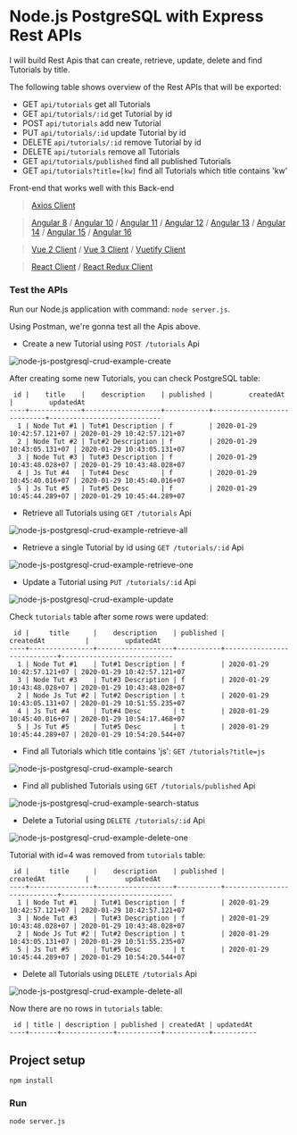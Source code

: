 # Node.js PostgreSQL with Express Rest APIs

I will build Rest Apis that can create, retrieve, update, delete and find Tutorials by title.

The following table shows overview of the Rest APIs that will be exported:

- GET     `api/tutorials`	            get all Tutorials
- GET     `api/tutorials/:id`         get Tutorial by id
- POST    `api/tutorials`             add new Tutorial
- PUT     `api/tutorials/:id`         update Tutorial by id
- DELETE  `api/tutorials/:id`         remove Tutorial by id
- DELETE  `api/tutorials`             remove all Tutorials
- GET     `api/tutorials/published`   find all published Tutorials
- GET     `api/tutorials?title=[kw]`  find all Tutorials which title contains 'kw'

Front-end that works well with this Back-end
> [Axios Client](https://www.bezkoder.com/axios-request/)

> [Angular 8](https://www.bezkoder.com/angular-crud-app/) / [Angular 10](https://www.bezkoder.com/angular-10-crud-app/) / [Angular 11](https://www.bezkoder.com/angular-11-crud-app/) / [Angular 12](https://www.bezkoder.com/angular-12-crud-app/) / [Angular 13](https://www.bezkoder.com/angular-13-crud-example/) / [Angular 14](https://www.bezkoder.com/angular-14-crud-example/) / [Angular 15](https://www.bezkoder.com/angular-15-crud-example/) / [Angular 16](https://www.bezkoder.com/angular-16-crud-example/)

> [Vue 2 Client](https://www.bezkoder.com/vue-js-crud-app/) / [Vue 3 Client](https://www.bezkoder.com/vue-3-crud/) / [Vuetify Client](https://www.bezkoder.com/vuetify-data-table-example/)

> [React Client](https://www.bezkoder.com/react-crud-web-api/) / [React Redux Client](https://www.bezkoder.com/react-redux-crud-example/)


### Test the APIs
Run our Node.js application with command: `node server.js`.

Using Postman, we're gonna test all the Apis above.

- Create a new Tutorial using `POST /tutorials` Api

![node-js-postgresql-crud-example-create](https://dev-to-uploads.s3.amazonaws.com/i/hqvz8ra9p21z927iwzph.png)

After creating some new Tutorials, you can check PostgreSQL table:
```testdb=# select * from tutorials;
 id |    title    |    description    | published |         createdAt          |         updatedAt
----+-------------+-------------------+-----------+----------------------------+----------------------------
  1 | Node Tut #1 | Tut#1 Description | f         | 2020-01-29 10:42:57.121+07 | 2020-01-29 10:42:57.121+07
  2 | Node Tut #2 | Tut#2 Description | f         | 2020-01-29 10:43:05.131+07 | 2020-01-29 10:43:05.131+07
  3 | Node Tut #3 | Tut#3 Description | f         | 2020-01-29 10:43:48.028+07 | 2020-01-29 10:43:48.028+07
  4 | Js Tut #4   | Tut#4 Desc        | f         | 2020-01-29 10:45:40.016+07 | 2020-01-29 10:45:40.016+07
  5 | Js Tut #5   | Tut#5 Desc        | f         | 2020-01-29 10:45:44.289+07 | 2020-01-29 10:45:44.289+07
```

- Retrieve all Tutorials using `GET /tutorials` Api

![node-js-postgresql-crud-example-retrieve-all](https://dev-to-uploads.s3.amazonaws.com/i/m9razjm1njgww58er3as.png)

- Retrieve a single Tutorial by id using `GET /tutorials/:id` Api

![node-js-postgresql-crud-example-retrieve-one](https://dev-to-uploads.s3.amazonaws.com/i/0kuojvc596i5u423od2b.png)

- Update a Tutorial using `PUT /tutorials/:id` Api

![node-js-postgresql-crud-example-update](https://dev-to-uploads.s3.amazonaws.com/i/3buqfz0by0lu2z4kf3uq.png)

Check `tutorials` table after some rows were updated:
```testdb=# select * from tutorials;
 id |     title      |    description    | published |         createdAt          |         updatedAt
----+----------------+-------------------+-----------+----------------------------+----------------------------
  1 | Node Tut #1    | Tut#1 Description | f         | 2020-01-29 10:42:57.121+07 | 2020-01-29 10:42:57.121+07
  3 | Node Tut #3    | Tut#3 Description | f         | 2020-01-29 10:43:48.028+07 | 2020-01-29 10:43:48.028+07
  2 | Node Js Tut #2 | Tut#2 Description | t         | 2020-01-29 10:43:05.131+07 | 2020-01-29 10:51:55.235+07
  4 | Js Tut #4      | Tut#4 Desc        | t         | 2020-01-29 10:45:40.016+07 | 2020-01-29 10:54:17.468+07
  5 | Js Tut #5      | Tut#5 Desc        | t         | 2020-01-29 10:45:44.289+07 | 2020-01-29 10:54:20.544+07
```

- Find all Tutorials which title contains 'js': `GET /tutorials?title=js`

![node-js-postgresql-crud-example-search](https://dev-to-uploads.s3.amazonaws.com/i/u2hbmz5r35o7uo09y3z5.png)

- Find all published Tutorials using `GET /tutorials/published` Api

![node-js-postgresql-crud-example-search-status](https://dev-to-uploads.s3.amazonaws.com/i/dbo753wfqibt0b93d82d.png)

- Delete a Tutorial using `DELETE /tutorials/:id` Api

![node-js-postgresql-crud-example-delete-one](https://dev-to-uploads.s3.amazonaws.com/i/pyos3wq4tchb8ixuyj1c.png)

Tutorial with id=4 was removed from `tutorials` table:
```testdb=# select * from tutorials;
 id |     title      |    description    | published |         createdAt          |         updatedAt
----+----------------+-------------------+-----------+----------------------------+----------------------------
  1 | Node Tut #1    | Tut#1 Description | f         | 2020-01-29 10:42:57.121+07 | 2020-01-29 10:42:57.121+07
  3 | Node Tut #3    | Tut#3 Description | f         | 2020-01-29 10:43:48.028+07 | 2020-01-29 10:43:48.028+07
  2 | Node Js Tut #2 | Tut#2 Description | t         | 2020-01-29 10:43:05.131+07 | 2020-01-29 10:51:55.235+07
  5 | Js Tut #5      | Tut#5 Desc        | t         | 2020-01-29 10:45:44.289+07 | 2020-01-29 10:54:20.544+07
```

- Delete all Tutorials using `DELETE /tutorials` Api

![node-js-postgresql-crud-example-delete-all](https://dev-to-uploads.s3.amazonaws.com/i/ga42747jorssl20ywyug.png)

Now there are no rows in `tutorials` table:
```testdb=# select * from tutorials;
 id | title | description | published | createdAt | updatedAt
----+-------+-------------+-----------+-----------+-----------
```

## Project setup
```
npm install
```

### Run
```
node server.js
```

